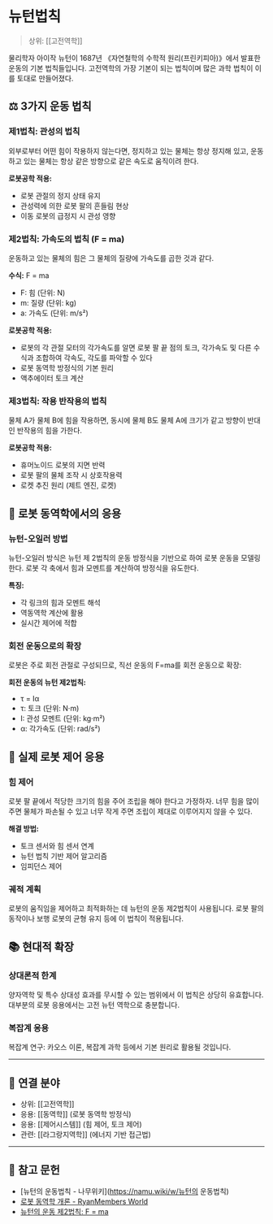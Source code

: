 # 뉴턴법칙

> 상위: [[고전역학]]

물리학자 아이작 뉴턴이 1687년 《자연철학의 수학적 원리(프린키피아)》에서 발표한 운동의 기본 법칙들입니다. 고전역학의 가장 기본이 되는 법칙이며 많은 과학 법칙이 이를 토대로 만들어졌다.

## ⚖️ 3가지 운동 법칙

### 제1법칙: 관성의 법칙
외부로부터 어떤 힘이 작용하지 않는다면, 정지하고 있는 물체는 항상 정지해 있고, 운동하고 있는 물체는 항상 같은 방향으로 같은 속도로 움직이려 한다.

**로봇공학 적용:**
- 로봇 관절의 정지 상태 유지
- 관성력에 의한 로봇 팔의 흔들림 현상
- 이동 로봇의 급정지 시 관성 영향

### 제2법칙: 가속도의 법칙 (F = ma)
운동하고 있는 물체의 힘은 그 물체의 질량에 가속도를 곱한 것과 같다.

**수식:** F = ma
- F: 힘 (단위: N)
- m: 질량 (단위: kg)  
- a: 가속도 (단위: m/s²)

**로봇공학 적용:**
- 로봇의 각 관절 모터의 각가속도를 알면 로봇 팔 끝 점의 토크, 각가속도 및 다른 수식과 조합하여 각속도, 각도를 파악할 수 있다
- 로봇 동역학 방정식의 기본 원리
- 액추에이터 토크 계산

### 제3법칙: 작용 반작용의 법칙
물체 A가 물체 B에 힘을 작용하면, 동시에 물체 B도 물체 A에 크기가 같고 방향이 반대인 반작용의 힘을 가한다.

**로봇공학 적용:**
- 휴머노이드 로봇의 지면 반력
- 로봇 팔의 물체 조작 시 상호작용력
- 로켓 추진 원리 (제트 엔진, 로켓)

## 🤖 로봇 동역학에서의 응용

### 뉴턴-오일러 방법
뉴턴-오일러 방식은 뉴턴 제 2법칙의 운동 방정식을 기반으로 하여 로봇 운동을 모델링 한다. 로봇 각 축에서 힘과 모멘트를 계산하여 방정식을 유도한다.

**특징:**
- 각 링크의 힘과 모멘트 해석
- 역동역학 계산에 활용
- 실시간 제어에 적합

### 회전 운동으로의 확장
로봇은 주로 회전 관절로 구성되므로, 직선 운동의 F=ma를 회전 운동으로 확장:

**회전 운동의 뉴턴 제2법칙:**
- τ = Iα
- τ: 토크 (단위: N·m)
- I: 관성 모멘트 (단위: kg·m²)
- α: 각가속도 (단위: rad/s²)

## 🔧 실제 로봇 제어 응용

### 힘 제어
로봇 팔 끝에서 적당한 크기의 힘을 주어 조립을 해야 한다고 가정하자. 너무 힘을 많이 주면 물체가 파손될 수 있고 너무 작게 주면 조립이 제대로 이루어지지 않을 수 있다.

**해결 방법:**
- 토크 센서와 힘 센서 연계
- 뉴턴 법칙 기반 제어 알고리즘
- 임피던스 제어

### 궤적 계획
로봇의 움직임을 제어하고 최적화하는 데 뉴턴의 운동 제2법칙이 사용됩니다. 로봇 팔의 동작이나 보행 로봇의 균형 유지 등에 이 법칙이 적용됩니다.

## 📚 현대적 확장

### 상대론적 한계
양자역학 및 특수 상대성 효과를 무시할 수 있는 범위에서 이 법칙은 상당히 유효합니다. 대부분의 로봇 응용에서는 고전 뉴턴 역학으로 충분합니다.

### 복잡계 응용
복잡계 연구: 카오스 이론, 복잡계 과학 등에서 기본 원리로 활용될 것입니다.

---

## 🔗 연결 분야
- 상위: [[고전역학]]
- 응용: [[동역학]] (로봇 동역학 방정식)
- 응용: [[제어시스템]] (힘 제어, 토크 제어)
- 관련: [[라그랑지역학]] (에너지 기반 접근법)

---

## 📖 참고 문헌
- [뉴턴의 운동법칙 - 나무위키](https://namu.wiki/w/뉴턴의 운동법칙)
- [로봇 동역학 개론 - RyanMembers World](https://ryanjmembers.com/%eb%a1%9c%eb%b4%87-%eb%8f%99%ec%97%ad%ed%95%99-%ea%b0%9c%eb%a1%a0/)
- [뉴턴의 운동 제2법칙: F = ma](https://www.jaenung.net/tree/2119)